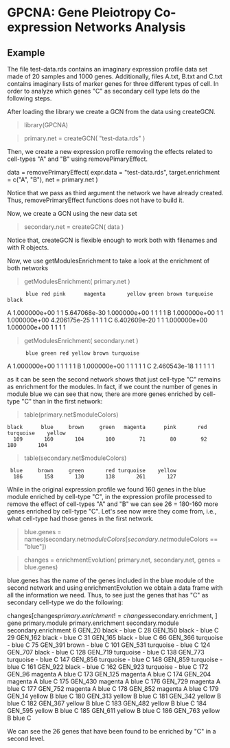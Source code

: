 # GPCNA: Gene Pleiotropy Co-expression Networks Analysis

## Example

The file test-data.rds contains an imaginary expression profile data set made of 20 samples and 1000 genes. Additionally, files A.txt, B.txt and C.txt contains imaginary lists of marker genes for three different types of cell. In order to analyze which genes "C" as secondary cell type lets do the following steps.

After loading the library we create a GCN from the data using createGCN.

> library(GPCNA)

> primary.net = createGCN( "test-data.rds" )

Then, we create a new expression profile removing the effects related to cell-types "A" and "B" using removePimaryEffect.

data = removePrimaryEffect( expr.data = "test-data.rds", target.enrichment = c("A", "B"), net = primary.net )

Notice that we pass as third argument the network we have already created. Thus, removePrimaryEffect functions does not have to build it. 

Now, we create a GCN using the new data set

> secondary.net = createGCN( data )

Notice that, createGCN is flexible enough to work both with filenames and with R objects. 

Now, we use getModulesEnrichment to take a look at the enrichment of both networks

> getModulesEnrichment( primary.net )

          blue red pink      magenta       yellow green brown turquoise black
A 1.000000e+00   1    1 5.647068e-30 1.000000e+00     1     1         1     1
B 1.000000e+00   1    1 1.000000e+00 4.206175e-25     1     1         1     1
C 6.402609e-20   1    1 1.000000e+00 1.000000e+00     1     1         1     1

> getModulesEnrichment( secondary.net )

          blue green red yellow brown turquoise
A 1.000000e+00     1   1      1     1         1
B 1.000000e+00     1   1      1     1         1
C 2.460543e-18     1   1      1     1         1

as it can be seen the second network shows that just cell-type "C" remains as enrichment for the modules. In fact, if we count the number of genes in module blue we can see that now, there are more genes enriched by cell-type "C" than in the first network:

> table(primary.net$moduleColors)

    black      blue     brown     green   magenta      pink       red turquoise    yellow 
      109       160       104       100        71        80        92       180       104 
> table(secondary.net$moduleColors)

     blue     brown     green       red turquoise    yellow 
      186       158       130       138       261       127 

While in the original expression profile we found 160 genes in the blue module enriched by cell-type "C", in the expression profile processed to remove the effect of cell-types "A" and "B" we can see 26 = 180-160 more genes enriched by cell-type "C". Let's see now were they come from, i.e., what cell-type had those genes in the first network.

> blue.genes = names(secondary.net$moduleColors[secondary.net$moduleColors == "blue"])

> changes = enrichmentEvolution( primary.net, secondary.net, genes = blue.genes)

blue.genes has the name of the genes included in the blue module of the second network and using enrichmentEvolution we obtain a data frame with all the information we need. Thus, to see just the genes that has "C" as secondary cell-type we do the following:

changes[changes$primary.enrichment != changes$secondary.enrichment, ]
       gene primary.module primary.enrichment secondary.module secondary.enrichment
6    GEN_20          black                  -             blue                    C
28  GEN_150          black                  -             blue                    C
29  GEN_162          black                  -             blue                    C
31  GEN_165          black                  -             blue                    C
66  GEN_366      turquoise                  -             blue                    C
75  GEN_391          brown                  -             blue                    C
101 GEN_531      turquoise                  -             blue                    C
124 GEN_707          black                  -             blue                    C
128 GEN_719      turquoise                  -             blue                    C
138 GEN_773      turquoise                  -             blue                    C
147 GEN_856      turquoise                  -             blue                    C
148 GEN_859      turquoise                  -             blue                    C
161 GEN_922          black                  -             blue                    C
162 GEN_923      turquoise                  -             blue                    C
172  GEN_96        magenta                  A             blue                    C
173 GEN_125        magenta                  A             blue                    C
174 GEN_204        magenta                  A             blue                    C
175 GEN_430        magenta                  A             blue                    C
176 GEN_729        magenta                  A             blue                    C
177 GEN_752        magenta                  A             blue                    C
178 GEN_852        magenta                  A             blue                    C
179  GEN_14         yellow                  B             blue                    C
180 GEN_313         yellow                  B             blue                    C
181 GEN_342         yellow                  B             blue                    C
182 GEN_367         yellow                  B             blue                    C
183 GEN_482         yellow                  B             blue                    C
184 GEN_595         yellow                  B             blue                    C
185 GEN_611         yellow                  B             blue                    C
186 GEN_763         yellow                  B             blue                    C

We can see the 26 genes that have been found to be enriched by "C" in a second level.